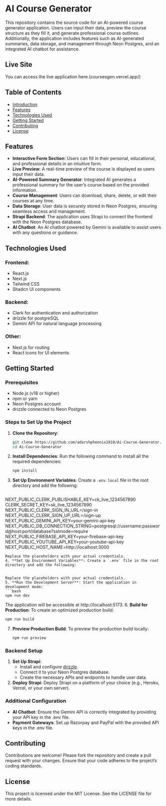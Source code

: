 # AI Course Generator

This repository contains the source code for an AI-powered course generator application. Users can input their data, preview the course structure as they fill it, and generate professional course outlines. Additionally, the application includes features such as AI-generated summaries, data storage, and management through Neon Postgres, and an integrated AI chatbot for assistance.

## Live Site
You can access the live application here.(coursesgen.vercel.app/)

## Table of Contents
- [Introduction](#introduction)
- [Features](#features)
- [Technologies Used](#technologies-used)
- [Getting Started](#getting-started)
- [Contributing](#contributing)
- [License](#license)

## Features
- **Interactive Form Section**: Users can fill in their personal, educational, and professional details in an intuitive form.
- **Live Preview**: A real-time preview of the course is displayed as users input their data.
- **AI-Powered Summary Generator**: Integrated AI generates a professional summary for the user’s course based on the provided information.
- **Course Management**: Users can download, share, delete, or edit their courses at any time.
- **Data Storage**: User data is securely stored in Neon Postgres, ensuring seamless access and management.
- **Strapi Backend**: The application uses Strapi to connect the frontend with the Neon Postgres database.
- **AI Chatbot**: An AI chatbot powered by Gemini is available to assist users with any questions or guidance.

## Technologies Used
### Frontend:
- React.js
- Next.js
- Tailwind CSS
- Shadcn UI components

### Backend:
- Clerk for authentication and authorization
- drizzle for postgreSQL
- Gemini API for natural language processing

### Other:
- Next.js for routing
- React Icons for UI elements

## Getting Started
### Prerequisites
- Node.js (v18 or higher)
- npm or yarn
- Neon Postgres account
- drizzle connected to Neon Postgres

### Steps to Set Up the Project
1. **Clone the Repository**:
   ```bash
   git clone https://github.com/adarshpheonix2810/Ai-Course-Generator.git
   cd Ai-Course-Generator
   ```
2. **Install Dependencies**: Run the following command to install all the required dependencies:
   ```bash
   npm install
   ```
3. **Set Up Environment Variables**: Create a `.env.local` file in the root directory and add the following:
   ```bash
NEXT_PUBLIC_CLERK_PUBLISHABLE_KEY=ck_live_1234567890
CLERK_SECRET_KEY=sk_live_1234567890
NEXT_PUBLIC_CLERK_SIGN_IN_URL=/sign-in
NEXT_PUBLIC_CLERK_SIGN_UP_URL=/sign-up
NEXT_PUBLIC_GEMINI_API_KEY=your-gemini-api-key
NEXT_PUBLIC_DB_CONNECTION_STRING=postgresql://username:password@host:port/database?sslmode=require
NEXT_PUBLIC_FIREBASE_API_KEY=your-firebase-api-key
NEXT_PUBLIC_YOUTUBE_API_KEY=your-youtube-api-key
NEXT_PUBLIC_HOST_NAME=http://localhost:3000
   ```
   Replace the placeholders with your actual credentials.
4. **Set Up Environment Variables**: Create a `.env` file in the root directory and add the following:
 

   Replace the placeholders with your actual credentials.
5. **Run the Development Server**: Start the application in development mode:
   ```bash
   npm run dev
   ```
   The application will be accessible at http://localhost:5173.
6. **Build for Production**: To create an optimized production build:
   ```bash
   npm run build
   ```
7. **Preview Production Build**: To preview the production build locally:
   ```bash
   npm run preview
   ```

### Backend Setup
1. **Set Up Strapi**:
   - Install and configure [drizzle](https://drizzle-orm.com/docs/installation).
   - Connect it to your Neon Postgres database.
   - Create the necessary APIs and endpoints to handle user data.
2. **Deploy Strapi**: Deploy Strapi on a platform of your choice (e.g., Heroku, Vercel, or your own server).

### Additional Configuration
- **AI Chatbot**: Ensure the Gemini API is correctly integrated by providing your API key in the .env file.
- **Payment Gateways**: Set up Razorpay and PayPal with the provided API keys in the .env file.

## Contributing
Contributions are welcome! Please fork the repository and create a pull request with your changes. Ensure that your code adheres to the project’s coding standards.

## License
This project is licensed under the MIT License. See the LICENSE file for more details.
